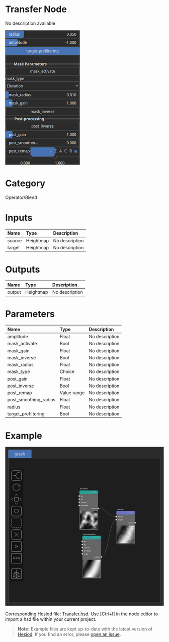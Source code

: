 
Transfer Node
=============


No description available



![img](../../images/nodes/Transfer_settings.png)


# Category


Operator/Blend
# Inputs

|Name|Type|Description|
| :--- | :--- | :--- |
|source|Heightmap|No description|
|target|Heightmap|No description|

# Outputs

|Name|Type|Description|
| :--- | :--- | :--- |
|output|Heightmap|No description|

# Parameters

|Name|Type|Description|
| :--- | :--- | :--- |
|amplitude|Float|No description|
|mask_activate|Bool|No description|
|mask_gain|Float|No description|
|mask_inverse|Bool|No description|
|mask_radius|Float|No description|
|mask_type|Choice|No description|
|post_gain|Float|No description|
|post_inverse|Bool|No description|
|post_remap|Value range|No description|
|post_smoothing_radius|Float|No description|
|radius|Float|No description|
|target_prefiltering|Bool|No description|

# Example


![img](../../images/nodes/Transfer_hsd_example.png)

Corresponding Hesiod file: [Transfer.hsd](../../examples/Transfer.hsd). Use [Ctrl+I] in the node editor to import a hsd file within your current project. 

> **Note:** Example files are kept up-to-date with the latest version of [Hesiod](https://github.com/otto-link/Hesiod).
> If you find an error, please [open an issue](https://github.com/otto-link/Hesiod/issues).

